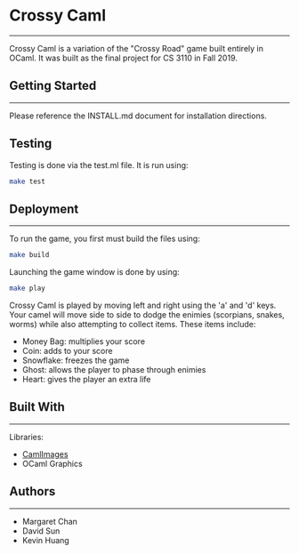<!-- This is the README for Crossy Caml -->

# Crossy Caml
---
Crossy Caml is a variation of the "Crossy Road" game built entirely in OCaml.
It was built as the final project for CS 3110 in Fall 2019.

## Getting Started
---
Please reference the INSTALL.md document for installation directions.

## Testing
Testing is done via the test.ml file. It is run using:
```bash
make test
```

## Deployment
---
To run the game, you first must build the files using:

```bash
make build
```
Launching the game window is done by using:
```bash
make play
```

Crossy Caml is played by moving left and right using the 'a' and 'd' keys.
Your camel will move side to side to dodge the enimies (scorpians, snakes, worms)
while also attempting to collect items. These items include:

- Money Bag: multiplies your score
- Coin: adds to your score
- Snowflake: freezes the game
- Ghost: allows the player to phase through enimies
- Heart: gives the player an extra life

## Built With
---
Libraries:
- [CamlImages](http://gallium.inria.fr/camlimages/)
- OCaml Graphics

## Authors
---
- Margaret Chan
- David Sun
- Kevin Huang
